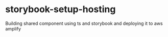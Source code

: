 # storybook-setup-hosting
Building shared component using ts and storybook and deploying it to aws amplify
